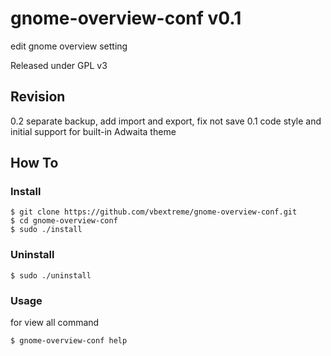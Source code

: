 # gnome-overview-conf v0.1
edit gnome overview setting</br>

Released under GPL v3

## Revision
0.2 separate backup, add import and export, fix not save
0.1 code style and initial support for built-in Adwaita theme

## How To
### Install
```
$ git clone https://github.com/vbextreme/gnome-overview-conf.git
$ cd gnome-overview-conf
$ sudo ./install
```

### Uninstall
```
$ sudo ./uninstall
```

### Usage
for view all command</br>
```
$ gnome-overview-conf help
```
